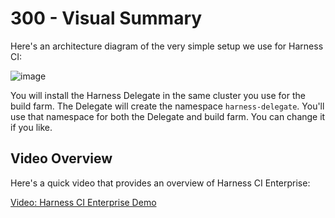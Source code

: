 # 300 - Visual Summary

Here's an architecture diagram of the very simple setup we use for Harness CI:

![image](https://user-images.githubusercontent.com/1499433/178939913-9e24f817-f345-49cc-bffb-0b11e40f937e.png)

You will install the Harness Delegate in the same cluster you use for the build farm. The Delegate will create the namespace ```harness-delegate```. You'll use that namespace for both the Delegate and build farm. You can change it if you like.

## Video Overview

Here's a quick video that provides an overview of Harness CI Enterprise:

[Video: Harness CI Enterprise Demo]([https://docs.harness.io?wvideo=fsc2b05uxz](https://docs.harness.io/article/x0d77ktjw8-ci-pipeline-quickstart#video_overview))
